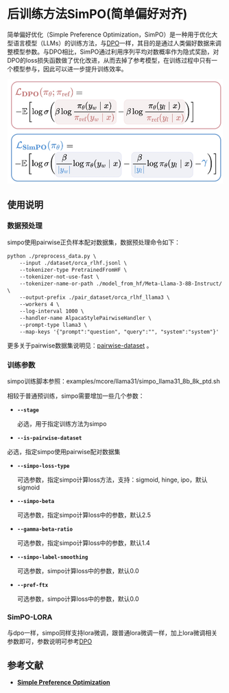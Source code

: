 # 后训练方法SimPO(简单偏好对齐)

简单偏好优化（Simple Preference Optimization，SimPO）是一种用于优化大型语言模型（LLMs）的训练方法，与[DPO](offline_dpo.md)一样，其目的是通过人类偏好数据来调整模型参数。与DPO相比，SimPO通过利用序列平均对数概率作为隐式奖励，对DPO的loss损失函数做了优化改进，从而去掉了参考模型，在训练过程中只有一个模型参与，因此可以进一步提升训练效率。

![](../../../../sources/images/dpo/simpo_vs_dpo.png)

## 使用说明

### 数据预处理

simpo使用pairwise正负样本配对数据集，数据预处理命令如下：

```shell
python ./preprocess_data.py \
    --input ./dataset/orca_rlhf.jsonl \
    --tokenizer-type PretrainedFromHF \
    --tokenizer-not-use-fast \
    --tokenizer-name-or-path ./model_from_hf/Meta-Llama-3-8B-Instruct/ \
    --output-prefix ./pair_dataset/orca_rlhf_llama3 \
    --workers 4 \
    --log-interval 1000 \
    --handler-name AlpacaStylePairwiseHandler \
    --prompt-type llama3 \
    --map-keys '{"prompt":"question", "query":"", "system":"system"}'
```

更多关于pairwise数据集说明见：[pairwise-dataset](../finetune/datasets/pairwise_dataset.md ) 。

### 训练参数

simpo训练脚本参照：examples/mcore/llama31/simpo_llama31_8b_8k_ptd.sh

相较于普通预训练，simpo需要增加一些几个参数：

- **`--stage`**

  必选，用于指定训练方法为simpo

-  **`--is-pairwise-dataset`**

  必选，指定simpo使用pairwise配对数据集

- **`--simpo-loss-type `**

  可选参数，指定simpo计算loss方法，支持：sigmoid, hinge, ipo，默认sigmoid

- **`--simpo-beta`**

  可选参数，指定simpo计算loss中的参数，默认2.5

- **`--gamma-beta-ratio`**

  可选参数，指定simpo计算loss中的参数，默认1.4

- **`--simpo-label-smoothing`**

  可选参数，simpo计算loss中的参数，默认0.0

- **`--pref-ftx`**

  可选参数，simpo计算loss中的参数，默认0.0


### SimPO-LORA

与dpo一样，simpo同样支持lora微调，跟普通lora微调一样，加上lora微调相关参数即可，参数说明可参考[DPO](offline_dpo.md)

## 参考文献

- [**Simple Preference Optimization**](https://export.arxiv.org/abs/2405.14734v2)